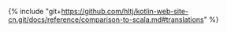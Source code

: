 {% include "git+https://github.com/hltj/kotlin-web-site-cn.git/docs/reference/comparison-to-scala.md#translations" %}
